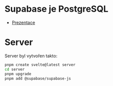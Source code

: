 # Supabase je PostgreSQL

- [Prezentace](https://www.overleaf.com/read/gyfpfpwtmyfk#b1be7e)

# Server

Server byl vytvořen takto:

```sh
pnpm create svelte@latest server
cd server
pnpm upgrade
pnpm add @supabase/supabase-js
```
